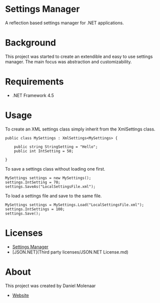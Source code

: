 # Settings Manager

A reflection based settings manager for .NET applications.

# Background

This project was started to create an extendible and easy to use settings manager.
The main focus was abstraction and customizability.

# Requirements

- .NET Framework 4.5

# Usage

To create an XML settings class simply inherit from the XmlSettings class.

    public class MySettings : XmlSettings<MySettings> {
        
        public string StringSetting = "Hello";
        public int IntSetting = 50;
        
    }

To save a settings class without loading one first.

    MySettings settings = new MySettings();
    settings.IntSetting = 70;
    settings.SaveAs("LocalSettingsFile.xml");

To load a settings file and save to the same file.

    MySettings settings = MySettings.Load("LocalSettingsFile.xml");
    settings.IntSettings = 100;
    settings.Save();

# Licenses

- [Settings Manager](LICENSE.md)
- [JSON.NET](Third party licenses/JSON.NET License.md)

# About

This project was created by Daniel Molenaar
- [Website](http://daniel-molenaar.com/)